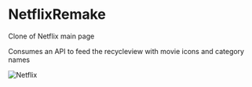 # NetflixRemake
Clone of Netflix main page

Consumes an API to feed the recycleview with movie icons and category names

![Netflix](https://github.com/joaoparedes1/NetflixRemake/assets/88410604/cc5c4603-0317-4599-b95f-c54f5f0f68c8)
